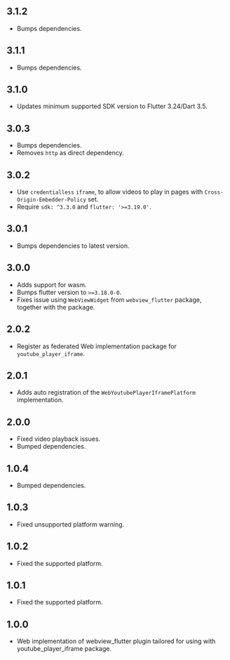 ## 3.1.2
- Bumps dependencies.

## 3.1.1
- Bumps dependencies.

## 3.1.0
- Updates minimum supported SDK version to Flutter 3.24/Dart 3.5.

## 3.0.3
- Bumps dependencies.
- Removes `http` as direct dependency.

## 3.0.2
- Use `credentialless` `iframe`, to allow videos to play in pages with
  `Cross-Origin-Embedder-Policy` set.
- Require `sdk: ^3.3.0` and `flutter: '>=3.19.0'`.

## 3.0.1
- Bumps dependencies to latest version.

## 3.0.0
- Adds support for wasm.
- Bumps flutter version to `>=3.18.0-0`.
- Fixes issue using `WebViewWidget` from `webview_flutter` package, together with the package.

## 2.0.2
- Register as federated Web implementation package for `youtube_player_iframe`.

## 2.0.1
- Adds auto registration of the `WebYoutubePlayerIframePlatform` implementation.

## 2.0.0
- Fixed video playback issues.
- Bumped dependencies.

## 1.0.4
- Bumped dependencies.

## 1.0.3
- Fixed unsupported platform warning.

## 1.0.2
- Fixed the supported platform.

## 1.0.1
- Fixed the supported platform.

## 1.0.0
- Web implementation of webview_flutter plugin tailored for using with youtube_player_iframe package.
